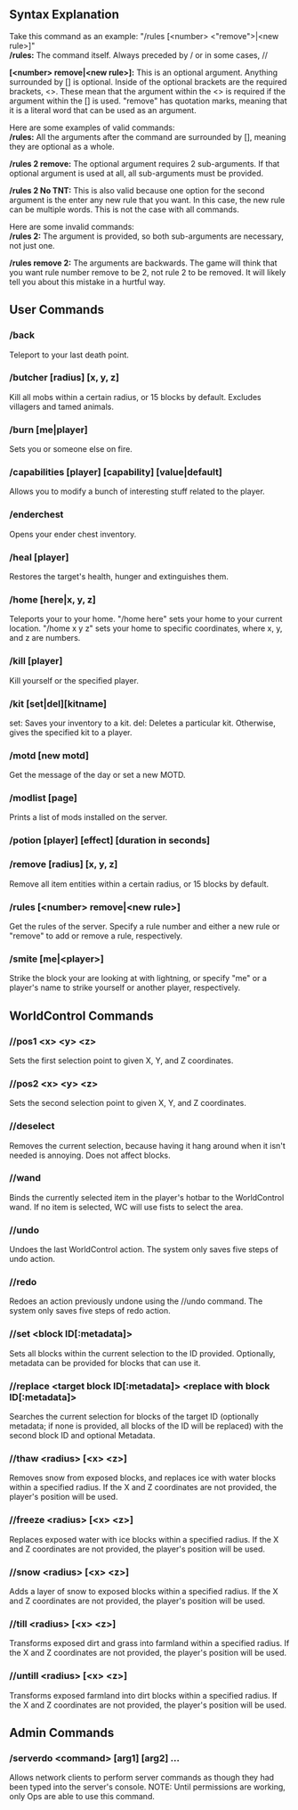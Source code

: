 ## Syntax Explanation
Take this command as an example: "/rules [\<number> \<"remove">|\<new rule>]"  
**/rules:** The command itself. Always preceded by / or in some cases, //  
  
**[\<number> remove|\<new rule>]:** This is an optional argument. Anything surrounded by [] is optional. Inside of the optional brackets are the required brackets, \<>. These mean that the argument within the \<> is required if the argument within the [] is used. "remove" has quotation marks, meaning that it is a literal word that can be used as an argument.  
  
Here are some examples of valid commands:  
**/rules:** All the arguments after the command are surrounded by [], meaning they are optional as a whole.  
  
**/rules 2 remove:** The optional argument requires 2 sub-arguments. If that optional argument is used at all, all sub-arguments must be provided.  
  
**/rules 2 No TNT:** This is also valid because one option for the second argument is the enter any new rule that you want. In this case, the new rule can be multiple words. This is not the case with all commands.  
  
Here are some invalid commands:  
**/rules 2:** The argument is provided, so both sub-arguments are necessary, not just one.  
  
**/rules remove 2:** The arguments are backwards. The game will think that you want rule number remove to be 2, not rule 2 to be removed. It will likely tell you about this mistake in a hurtful way.  
## User Commands
### /back  
Teleport to your last death point.  
### /butcher [radius] [x, y, z]
Kill all mobs within a certain radius, or 15 blocks by default. Excludes villagers and tamed animals.  
### /burn [me|player]
Sets you or someone else on fire.
### /capabilities [player] [capability] [value|default]
Allows you to modify a bunch of interesting stuff related to the player.
### /enderchest
Opens your ender chest inventory.
### /heal [player]
Restores the target's health, hunger and extinguishes them.
### /home [here|x, y, z]  
Teleports your to your home. "/home here" sets your home to your current location. "/home x y z" sets your home to specific coordinates, where x, y, and z are numbers.  
### /kill [player]  
Kill yourself or the specified player.  
### /kit [set|del][kitname]
set: Saves your inventory to a kit.
del: Deletes a particular kit.
Otherwise, gives the specified kit to a player.
### /motd [new motd]  
Get the message of the day or set a new MOTD.  
### /modlist [page]
Prints a list of mods installed on the server.
### /potion [player] [effect] [duration in seconds]
### /remove [radius] [x, y, z]  
Remove all item entities within a certain radius, or 15 blocks by default.  
### /rules [\<number> remove|\<new rule>]  
Get the rules of the server. Specify a rule number and either a new rule or "remove" to add or remove a rule, respectively.  
### /smite [me|\<player>]
Strike the block your are looking at with lightning, or specify "me" or a player's name to strike yourself or another player, respectively.

## WorldControl Commands

### //pos1 &lt;x> &lt;y> &lt;z>
Sets the first selection point to given X, Y, and Z coordinates.

### //pos2 &lt;x> &lt;y> &lt;z>
Sets the second selection point to given X, Y, and Z coordinates.

### //deselect
Removes the current selection, because having it hang around when it isn't needed is annoying. Does not affect blocks.

### //wand
Binds the currently selected item in the player's hotbar to the WorldControl wand. If no item is selected, WC will use fists to select the area.

### //undo
Undoes the last WorldControl action. The system only saves five steps of undo action.

### //redo
Redoes an action previously undone using the //undo command. The system only saves five steps of redo action.

### //set &lt;block ID[:metadata]>
Sets all blocks within the current selection to the ID provided. Optionally, metadata can be provided for blocks that can use it.

### //replace &lt;target block ID[:metadata]> &lt;replace with block ID[:metadata]>
Searches the current selection for blocks of the target ID (optionally metadata; if none is provided, all blocks of the ID will be replaced) with the second block ID and optional Metadata.

### //thaw &lt;radius> [&lt;x> &lt;z>]
Removes snow from exposed blocks, and replaces ice with water blocks within a specified radius. If the X and Z coordinates are not provided, the player's position will be used.

### //freeze &lt;radius> [&lt;x> &lt;z>]
Replaces exposed water with ice blocks within a specified radius. If the X and Z coordinates are not provided, the player's position will be used.

### //snow &lt;radius> [&lt;x> &lt;z>]
Adds a layer of snow to exposed blocks within a specified radius. If the X and Z coordinates are not provided, the player's position will be used.

### //till &lt;radius> [&lt;x> &lt;z>]
Transforms exposed dirt and grass into farmland within a specified radius. If the X and Z coordinates are not provided, the player's position will be used.

### //untill &lt;radius> [&lt;x> &lt;z>]
Transforms exposed farmland into dirt blocks within a specified radius. If the X and Z coordinates are not provided, the player's position will be used.

## Admin Commands

### /serverdo &lt;command> [arg1] [arg2] ...
Allows network clients to perform server commands as though they had been typed into the server's console.
NOTE: Until permissions are working, only Ops are able to use this command.